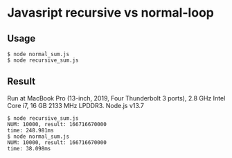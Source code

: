 # Javasript recursive vs normal-loop

## Usage

```
$ node normal_sum.js
$ node recursive_sum.js
```

## Result
Run at MacBook Pro (13-inch, 2019, Four Thunderbolt 3 ports), 2.8 GHz Intel Core i7, 16 GB 2133 MHz LPDDR3.
Node.js v13.7

```
$ node recursive_sum.js
NUM: 10000, result: 166716670000
time: 248.981ms
$ node normal_sum.js
NUM: 10000, result: 166716670000
time: 38.098ms
```